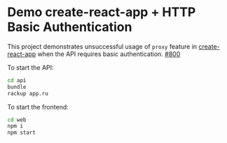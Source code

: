 # Demo create-react-app + HTTP Basic Authentication

This project demonstrates unsuccessful usage of `proxy` feature in [create-react-app] when the API requires basic authentication. [#800]

To start the API:

```sh
cd api
bundle
rackup app.ru
```

To start the frontend:

```sh
cd web
npm i
npm start
```

[create-react-app]: https://github.com/facebookincubator/create-react-app
[#800]: https://github.com/facebookincubator/create-react-app/issues/800
